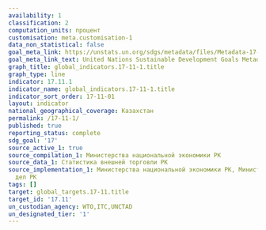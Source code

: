 ```yaml
---
availability: 1
classification: 2
computation_units: процент
customisation: meta.customisation-1
data_non_statistical: false
goal_meta_link: https://unstats.un.org/sdgs/metadata/files/Metadata-17-11-01.pdf
goal_meta_link_text: United Nations Sustainable Development Goals Metadata (pdf 468kB)
graph_title: global_indicators.17-11-1.title
graph_type: line
indicator: 17.11.1
indicator_name: global_indicators.17-11-1.title
indicator_sort_order: 17-11-01
layout: indicator
national_geographical_coverage: Казахстан
permalink: /17-11-1/
published: true
reporting_status: complete
sdg_goal: '17'
source_active_1: true
source_compilation_1: Министерства национальной экономики РК
source_data_1: Статистика внешней торговли РК
source_implementation_1: Министерства национальной экономики РК, Министерство иностранных
  дел РК
tags: []
target: global_targets.17-11.title
target_id: '17.11'
un_custodian_agency: WTO,ITC,UNCTAD
un_designated_tier: '1'
---
```

